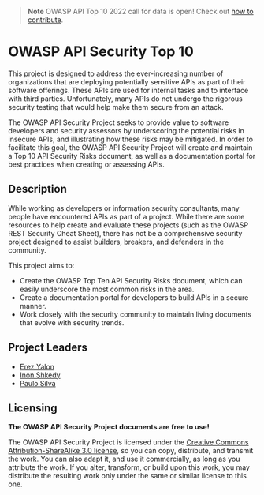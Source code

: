 > **Note**
> OWASP API Top 10 2022 call for data is open! Check out [how to
> contribute][cfd-2022].

OWASP API Security Top 10
=========================

This project is designed to address the ever-increasing number of organizations
that are deploying potentially sensitive APIs as part of their software
offerings. These APIs are used for internal tasks and to interface with third
parties. Unfortunately, many APIs do not undergo the rigorous security testing
that would help make them secure from an attack.

The OWASP API Security Project seeks to provide value to software developers and
security assessors by underscoring the potential risks in insecure APIs, and
illustrating how these risks may be mitigated. In order to facilitate this goal,
the OWASP API Security Project will create and maintain a Top 10 API Security
Risks document, as well as a documentation portal for best practices when
creating or assessing APIs.

## Description

While working as developers or information security consultants, many people
have encountered APIs as part of a project. While there are some resources to
help create and evaluate these projects (such as the OWASP REST Security Cheat
Sheet), there has not be a comprehensive security project designed to assist
builders, breakers, and defenders in the community.

This project aims to:

* Create the OWASP Top Ten API Security Risks document, which can easily
  underscore the most common risks in the area.
* Create a documentation portal for developers to build APIs in a secure manner.
* Work closely with the security community to maintain living documents that
  evolve with security trends.

## Project Leaders

* [Erez Yalon][0]
* [Inon Shkedy][5]
* [Paulo Silva][6]

## Licensing

**The OWASP API Security Project documents are free to use!**

The OWASP API Security Project is licensed under the [Creative Commons
Attribution-ShareAlike 3.0 license][1], so you can copy, distribute, and
transmit the work. You can also adapt it, and use it commercially, as long as
you attribute the work. If you alter, transform, or build upon this work, you
may distribute the resulting work only under the same or similar license to this
one.

[0]: https://www.owasp.org/index.php/User:ErezYalon
[1]: http://creativecommons.org/licenses/by-sa/3.0/
[2]: https://github.com/OWASP/API-Security/blob/develop/2019/en/dist/owasp-api-security-top-10.pdf
[3]: https://github.com/OWASP/API-Security/tree/develop/
[4]: https://github.com/OWASP/API-Security/blob/master/CONTRIBUTING.md
[5]: https://www.owasp.org/index.php/User:Inon
[6]: mailto:paulo.silva@owasp.org
[cfd-2022]: https://owasp.org/www-project-api-security/announcements/cfd/2022/


